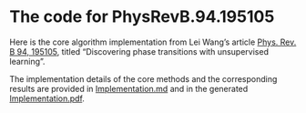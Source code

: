 The code for PhysRevB.94.195105
==============

Here is the core algorithm implementation from Lei Wang’s article [Phys. Rev. B 94, 195105](https://journals.aps.org/prb/abstract/10.1103/PhysRevB.94.195105), titled “Discovering phase transitions with unsupervised learning”.

The implementation details of the core methods and the corresponding results are provided in [Implementation.md](Implementation.md) and in the generated [Implementation.pdf](Implementation.pdf).

